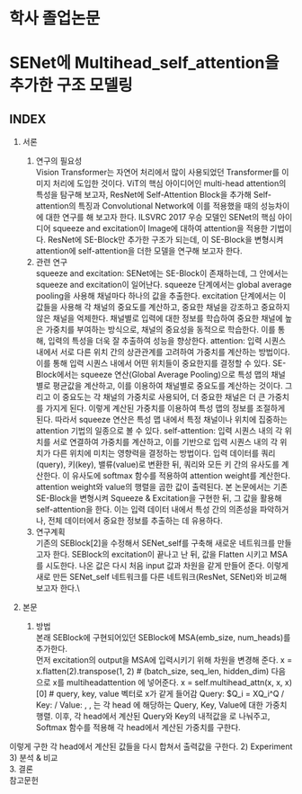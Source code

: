 # 학사 졸업논문  
# SENet에 Multihead_self_attention을 추가한 구조 모델링  

## INDEX  
1. 서론   
    1) 연구의 필요성   
Vision Transformer는 자연어 처리에서 많이 사용되었던 Transformer를 이미지 처리에 도입한 것이다. ViT의 핵심 아이디어인 multi-head attention의 특성을 탐구해 보고자, ResNet에 Self-Attention Block을 추가해 Self-attention의 특징과 Convolutional Network에 이를 적용했을 때의 성능차이에 대한 연구를 해 보고자 한다. ILSVRC 2017 우승 모델인 SENet의 핵심 아이디어 squeeze and excitation이 Image에 대하여 attention을 적용한 기법이다. ResNet에 SE-Block만 추가한 구조가 되는데, 이 SE-Block을 변형시켜 attention에 self-attention을 더한 모델을 연구해 보고자 한다.   
    2) 관련 연구   
  squeeze and excitation: SENet에는 SE-Block이 존재하는데, 그 안에서는 squeeze and excitation이 일어난다. squeeze 단계에서는 global average pooling을 사용해 채널마다 하나의 값을 추출한다. excitation 단계에서는 이 값들을 사용해 각 채널의 중요도를 계산하고, 중요한 채널을 강조하고 중요하지 않은 채널을 억제한다. 채널별로 입력에 대한 정보를 학습하여 중요한 채널에 높은 가중치를 부여하는 방식으로, 채널의 중요성을 동적으로 학습한다. 이를 통해, 입력의 특성을 더욱 잘 추출하여 성능을 향상한다.
  attention: 입력 시퀀스 내에서 서로 다른 위치 간의 상관관계를 고려하여 가중치를 계산하는 방법이다. 이를 통해 입력 시퀀스 내에서 어떤 위치들이 중요한지를 결정할 수 있다. SE-Block에서는 squeeze 연산(Global Average Pooling)으로 특성 맵의 채널별로 평균값을 계산하고, 이를 이용하여 채널별로 중요도를 계산하는 것이다. 그리고 이 중요도는 각 채널의 가중치로 사용되어, 더 중요한 채널은 더 큰 가중치를 가지게 된다. 이렇게 계산된 가중치를 이용하여 특성 맵의 정보를 조절하게 된다. 따라서 squeeze 연산은 특성 맵 내에서 특정 채널이나 위치에 집중하는 attention 기법의 일종으로 볼 수 있다.
  self-attention: 입력 시퀀스 내의 각 위치를 서로 연결하여 가중치를 계산하고, 이를 기반으로 입력 시퀀스 내의 각 위치가 다른 위치에 미치는 영향력을 결정하는 방법이다. 입력 데이터를 쿼리(query), 키(key), 밸류(value)로 변환한 뒤, 쿼리와 모든 키 간의 유사도를 계산한다. 이 유사도에 softmax 함수를 적용하여 attention weight를 계산한다. attention weight와 value의 행렬을 곱한 값이 출력된다. 본 논문에서는 기존 SE-Block을 변형시켜 Squeeze & Excitation을 구현한 뒤, 그 값을 활용해 self-attention을 한다. 이는 입력 데이터 내에서 특성 간의 의존성을 파악하거나, 전체 데이터에서 중요한 정보를 추출하는 데 유용하다.
    3) 연구계획   
기존의 SEBlock[2]을 수정해서 SENet_self를 구축해 새로운 네트워크를 만들고자 한다. SEBlock의 excitation이 끝나고 난 뒤, 값을 Flatten 시키고 MSA를 시도한다. 나온 값은 다시 처음 input 값과 차원을 같게 만들어 준다. 이렇게 새로 만든 SENet_self 네트워크를 다른 네트워크(ResNet, SENet)와 비교해 보고자 한다.\


2. 본문   
    1) 방법   
본래 SEBlock에 구현되어있던 SEBlock에 MSA(emb_size, num_heads)를 추가한다.      
먼저 excitation의 output을 MSA에 입력시키기 위해 차원을 변경해 준다.
x = x.flatten(2).transpose(1, 2)  # (batch_size, seq_len, hidden_dim)
다음으로 x를 multiheadattention 에 넣어준다.
x = self.multihead_attn(x, x, x)[0] # query, key, value 벡터로 x가 같게 들어감
Query: $Q_i = XQ_i^Q / Key:  / Value: 
, , 는 각 head 에 해당하는 Query, Key, Value에 대한 가중치 행렬.
이후, 각 head에서 계산된 Query와 Key의 내적값을 로 나눠주고, Softmax 함수를 적용해 각 head에서 계산된 가중치를 구한다.

이렇게 구한 각 head에서 계산된 값들을 다시 합쳐서 출력값을 구한다.
    2) Experiment   
    3) 분석 & 비교   
3. 결론   
참고문헌  

